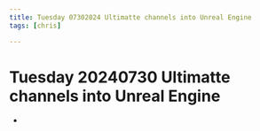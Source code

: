 ```yaml
---
title: Tuesday 07302024 Ultimatte channels into Unreal Engine
tags: [chris]

---
```


# Tuesday 20240730 Ultimatte channels into Unreal Engine
- 